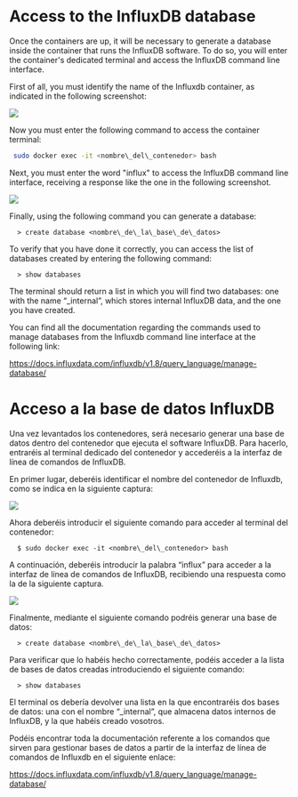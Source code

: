 <!-- multilingual suffix: en, es -->

<!-- [en] -->

# Access to the InfluxDB database
Once the containers are up, it will be necessary to generate a database inside the container that runs the InfluxDB software. To do so, you will enter the container's dedicated terminal and access the InfluxDB command line interface.

First of all, you must identify the name of the Influxdb container, as indicated in the following screenshot:

![](Aspose.Words.142119bc-beea-447c-9445-5e8e65b15c58.039.png)

Now you must enter the following command to access the container terminal:
```bash
 sudo docker exec -it <nombre\_del\_contenedor> bash
```
Next, you must enter the word "influx" to access the InfluxDB command line interface, receiving a response like the one in the following screenshot.

![](Aspose.Words.142119bc-beea-447c-9445-5e8e65b15c58.040.png)

Finally, using the following command you can generate a database:

      > create database <nombre\_de\_la\_base\_de\_datos>

To verify that you have done it correctly, you can access the list of databases created by entering the following command:

      > show databases

The terminal should return a list in which you will find two databases: one with the name “\_internal”, which stores internal InfluxDB data, and the one you have created.

You can find all the documentation regarding the commands used to manage databases from the Influxdb command line interface at the following link:

<https://docs.influxdata.com/influxdb/v1.8/query_language/manage-database/>

<!-- [es] -->

# Acceso a la base de datos InfluxDB
Una vez levantados los contenedores, será necesario generar una base de datos dentro del contenedor que ejecuta el software InfluxDB. Para hacerlo, entraréis al terminal dedicado del contenedor y accederéis a la interfaz de línea de comandos de InfluxDB.

En primer lugar, deberéis identificar el nombre del contenedor de Influxdb, como se indica en la siguiente captura:
<!-- [common] -->
![](../img/Aspose.Words.b1061091-e8de-4e39-91fb-4ba4b8e356ff.039.png)
<!-- [es] -->
Ahora deberéis introducir el siguiente comando para acceder al terminal del contenedor:

      $ sudo docker exec -it <nombre\_del\_contenedor> bash

A continuación, deberéis introducir la palabra “influx” para acceder a la interfaz de línea de comandos de InfluxDB, recibiendo una respuesta como la de la siguiente captura.
<!-- [common] -->
![](../img/Aspose.Words.b1061091-e8de-4e39-91fb-4ba4b8e356ff.040.png)
<!-- [es] -->
Finalmente, mediante el siguiente comando podréis generar una base de datos:

      > create database <nombre\_de\_la\_base\_de\_datos>

Para verificar que lo habéis hecho correctamente, podéis acceder a la lista de bases de datos creadas introduciendo el siguiente comando:

      > show databases

El terminal os debería devolver una lista en la que encontraréis dos bases de datos: una con el nombre “\_internal”, que almacena datos internos de InfluxDB, y la que habéis creado vosotros.

Podéis encontrar toda la documentación referente a los comandos que sirven para gestionar bases de datos a partir de la interfaz de línea de comandos de Influxdb en el siguiente enlace:

<https://docs.influxdata.com/influxdb/v1.8/query_language/manage-database/>
